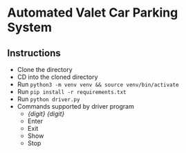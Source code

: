 # Automated Valet Car Parking System

## Instructions
- Clone the directory
- CD into the cloned directory
- Run `python3 -m venv venv && source venv/bin/activate`
- Run `pip install -r requirements.txt`
- Run `python driver.py`
- Commands supported by driver program
    - *{digit} {digit}*
    - Enter
    - Exit
    - Show
    - Stop
